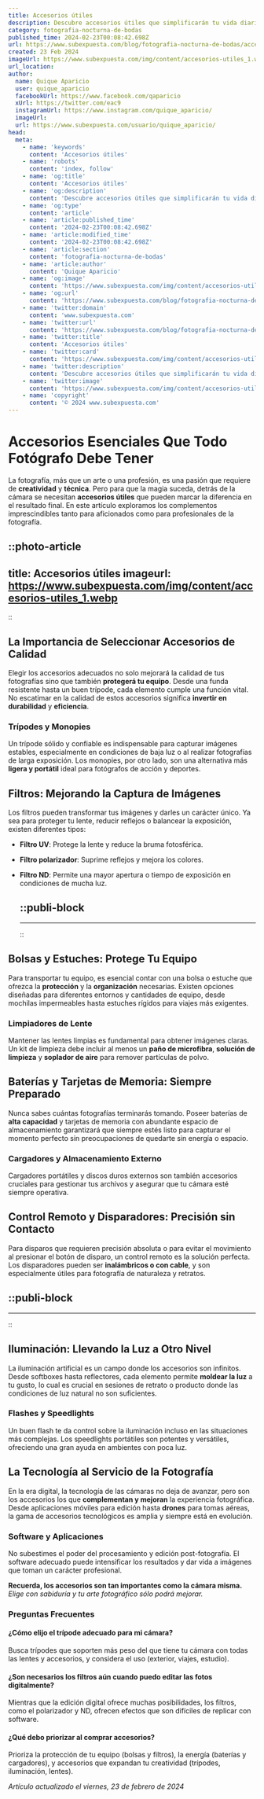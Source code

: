 ```yaml
---
title: Accesorios útiles
description: Descubre accesorios útiles que simplificarán tu vida diaria. Calidad y funcionalidad al alcance de tu mano. Encuentra tu solución ideal.
category: fotografia-nocturna-de-bodas
published_time: 2024-02-23T00:08:42.698Z
url: https://www.subexpuesta.com/blog/fotografia-nocturna-de-bodas/accesorios-utiles
created: 23 Feb 2024
imageUrl: https://www.subexpuesta.com/img/content/accesorios-utiles_1.webp
url_location:
author:
  name: Quique Aparicio
  user: quique_aparicio
  facebookUrl: https://www.facebook.com/qaparicio
  xUrl: https://twitter.com/eac9
  instagramUrl: https://www.instagram.com/quique_aparicio/
  imageUrl: 
  url: https://www.subexpuesta.com/usuario/quique_aparicio/
head:
  meta:
    - name: 'keywords'
      content: 'Accesorios útiles'
    - name: 'robots'
      content: 'index, follow'
    - name: 'og:title'
      content: 'Accesorios útiles'
    - name: 'og:description'
      content: 'Descubre accesorios útiles que simplificarán tu vida diaria. Calidad y funcionalidad al alcance de tu mano. Encuentra tu solución ideal.'
    - name: 'og:type'
      content: 'article'
    - name: 'article:published_time'
      content: '2024-02-23T00:08:42.698Z'
    - name: 'article:modified_time'
      content: '2024-02-23T00:08:42.698Z'
    - name: 'article:section'
      content: 'fotografia-nocturna-de-bodas'
    - name: 'article:author'
      content: 'Quique Aparicio'
    - name: 'og:image'
      content: 'https://www.subexpuesta.com/img/content/accesorios-utiles_1.webp'
    - name: 'og:url'
      content: 'https://www.subexpuesta.com/blog/fotografia-nocturna-de-bodas/accesorios-utiles'
    - name: 'twitter:domain'
      content: 'www.subexpuesta.com'
    - name: 'twitter:url'
      content: 'https://www.subexpuesta.com/blog/fotografia-nocturna-de-bodas/accesorios-utiles'
    - name: 'twitter:title'
      content: 'Accesorios útiles'
    - name: 'twitter:card'
      content: 'https://www.subexpuesta.com/img/content/accesorios-utiles_1.webp'
    - name: 'twitter:description'
      content: 'Descubre accesorios útiles que simplificarán tu vida diaria. Calidad y funcionalidad al alcance de tu mano. Encuentra tu solución ideal.'
    - name: 'twitter:image'
      content: 'https://www.subexpuesta.com/img/content/accesorios-utiles_1.webp'
    - name: 'copyright'
      content: '© 2024 www.subexpuesta.com'
---
```

# Accesorios Esenciales Que Todo Fotógrafo Debe Tener

La fotografía, más que un arte o una profesión, es una pasión que requiere de **creatividad** y **técnica**. Pero para que la magia suceda, detrás de la cámara se necesitan **accesorios útiles** que pueden marcar la diferencia en el resultado final. En este artículo exploramos los complementos imprescindibles tanto para aficionados como para profesionales de la fotografía.


::photo-article
---
title: Accesorios útiles
imageurl: https://www.subexpuesta.com/img/content/accesorios-utiles_1.webp
---
::


## La Importancia de Seleccionar Accesorios de Calidad
Elegir los accesorios adecuados no solo mejorará la calidad de tus fotografías sino que también **protegerá tu equipo**. Desde una funda resistente hasta un buen trípode, cada elemento cumple una función vital. No escatimar en la calidad de estos accesorios significa **invertir en durabilidad** y **eficiencia**.

### Trípodes y Monopies
Un trípode sólido y confiable es indispensable para capturar imágenes estables, especialmente en condiciones de baja luz o al realizar fotografías de larga exposición. Los monopies, por otro lado, son una alternativa más **ligera y portátil** ideal para fotógrafos de acción y deportes.

## Filtros: Mejorando la Captura de Imágenes
Los filtros pueden transformar tus imágenes y darles un carácter único. Ya sea para proteger tu lente, reducir reflejos o balancear la exposición, existen diferentes tipos:

- **Filtro UV**: Protege la lente y reduce la bruma fotosférica.
- **Filtro polarizador**: Suprime reflejos y mejora los colores.
- **Filtro ND**: Permite una mayor apertura o tiempo de exposición en condiciones de mucha luz.


  ::publi-block
  ---
  ---
  ::
  
  
## Bolsas y Estuches: Protege Tu Equipo
Para transportar tu equipo, es esencial contar con una bolsa o estuche que ofrezca la **protección** y la **organización** necesarias. Existen opciones diseñadas para diferentes entornos y cantidades de equipo, desde mochilas impermeables hasta estuches rígidos para viajes más exigentes.

### Limpiadores de Lente
Mantener las lentes limpias es fundamental para obtener imágenes claras. Un kit de limpieza debe incluir al menos un **paño de microfibra**, **solución de limpieza** y **soplador de aire** para remover partículas de polvo.

## Baterías y Tarjetas de Memoria: Siempre Preparado
Nunca sabes cuántas fotografías terminarás tomando. Poseer baterías de **alta capacidad** y tarjetas de memoria con abundante espacio de almacenamiento garantizará que siempre estés listo para capturar el momento perfecto sin preocupaciones de quedarte sin energía o espacio. 

### Cargadores y Almacenamiento Externo
Cargadores portátiles y discos duros externos son también accesorios cruciales para gestionar tus archivos y asegurar que tu cámara esté siempre operativa.

## Control Remoto y Disparadores: Precisión sin Contacto
Para disparos que requieren precisión absoluta o para evitar el movimiento al presionar el botón de disparo, un control remoto es la solución perfecta. Los disparadores pueden ser **inalámbricos o con cable**, y son especialmente útiles para fotografía de naturaleza y retratos.


  ::publi-block
  ---
  ---
  ::
  
  
## Iluminación: Llevando la Luz a Otro Nivel
La iluminación artificial es un campo donde los accesorios son infinitos. Desde softboxes hasta reflectores, cada elemento permite **moldear la luz** a tu gusto, lo cual es crucial en sesiones de retrato o producto donde las condiciones de luz natural no son suficientes.

### Flashes y Speedlights
Un buen flash te da control sobre la iluminación incluso en las situaciones más complejas. Los speedlights portátiles son potentes y versátiles, ofreciendo una gran ayuda en ambientes con poca luz.

## La Tecnología al Servicio de la Fotografía
En la era digital, la tecnología de las cámaras no deja de avanzar, pero son los accesorios los que **complementan y mejoran** la experiencia fotográfica. Desde aplicaciones móviles para edición hasta **drones** para tomas aéreas, la gama de accesorios tecnológicos es amplia y siempre está en evolución.

### Software y Aplicaciones
No subestimes el poder del procesamiento y edición post-fotografía. El software adecuado puede intensificar los resultados y dar vida a imágenes que toman un carácter profesional.

**Recuerda, los accesorios son tan importantes como la cámara misma.** *Elige con sabiduría y tu arte fotográfico sólo podrá mejorar.*

### Preguntas Frecuentes

#### ¿Cómo elijo el trípode adecuado para mi cámara?
Busca trípodes que soporten más peso del que tiene tu cámara con todas las lentes y accesorios, y considera el uso (exterior, viajes, estudio).

#### ¿Son necesarios los filtros aún cuando puedo editar las fotos digitalmente?
Mientras que la edición digital ofrece muchas posibilidades, los filtros, como el polarizador y ND, ofrecen efectos que son difíciles de replicar con software.

#### ¿Qué debo priorizar al comprar accesorios?
Prioriza la protección de tu equipo (bolsas y filtros), la energía (baterías y cargadores), y accesorios que expandan tu creatividad (trípodes, iluminación, lentes).

_Artículo actualizado el viernes, 23 de febrero de 2024_